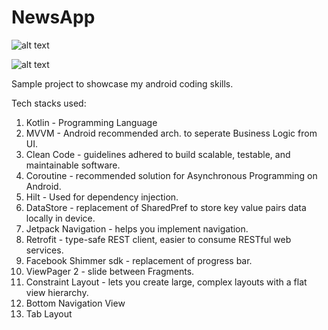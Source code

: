 # NewsApp
![alt text](https://miro.medium.com/v2/resize:fit:1400/1*BqFy9rd2_hCtOeHgUY72gg.png)

![alt text](https://blog.cleancoder.com/uncle-bob/images/2012-08-13-the-clean-architecture/CleanArchitecture.jpg)

Sample project to showcase my android coding skills.

Tech stacks used:
1. Kotlin - Programming Language
2. MVVM - Android recommended arch. to seperate Business Logic from UI.
3. Clean Code - guidelines adhered to build scalable, testable, and maintainable software.
4. Coroutine - recommended solution for Asynchronous Programming on Android.
5. Hilt - Used for dependency injection.
6. DataStore - replacement of SharedPref to store key value pairs data locally in device.
7. Jetpack Navigation - helps you implement navigation.
8. Retrofit - type-safe REST client, easier to consume RESTful web services.
9. Facebook Shimmer sdk - replacement of progress bar.
10. ViewPager 2 - slide between Fragments.
11. Constraint Layout - lets you create large, complex layouts with a flat view hierarchy.
12. Bottom Navigation View
13. Tab Layout
